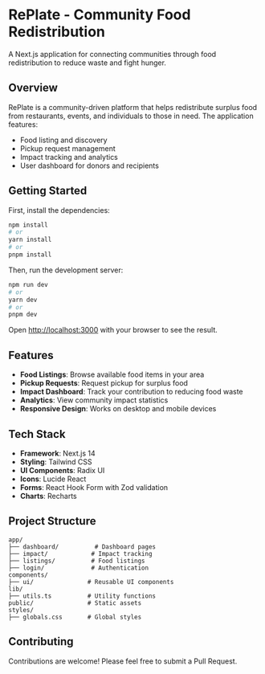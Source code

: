# RePlate - Community Food Redistribution

A Next.js application for connecting communities through food redistribution to reduce waste and fight hunger.

## Overview

RePlate is a community-driven platform that helps redistribute surplus food from restaurants, events, and individuals to those in need. The application features:

- Food listing and discovery
- Pickup request management
- Impact tracking and analytics
- User dashboard for donors and recipients

## Getting Started

First, install the dependencies:

```bash
npm install
# or
yarn install
# or
pnpm install
```

Then, run the development server:

```bash
npm run dev
# or
yarn dev
# or
pnpm dev
```

Open [http://localhost:3000](http://localhost:3000) with your browser to see the result.

## Features

- **Food Listings**: Browse available food items in your area
- **Pickup Requests**: Request pickup for surplus food
- **Impact Dashboard**: Track your contribution to reducing food waste
- **Analytics**: View community impact statistics
- **Responsive Design**: Works on desktop and mobile devices

## Tech Stack

- **Framework**: Next.js 14
- **Styling**: Tailwind CSS
- **UI Components**: Radix UI
- **Icons**: Lucide React
- **Forms**: React Hook Form with Zod validation
- **Charts**: Recharts

## Project Structure

```
app/
├── dashboard/          # Dashboard pages
├── impact/            # Impact tracking
├── listings/          # Food listings
├── login/             # Authentication
components/
├── ui/               # Reusable UI components
lib/
├── utils.ts          # Utility functions
public/               # Static assets
styles/
├── globals.css       # Global styles
```

## Contributing

Contributions are welcome! Please feel free to submit a Pull Request.
